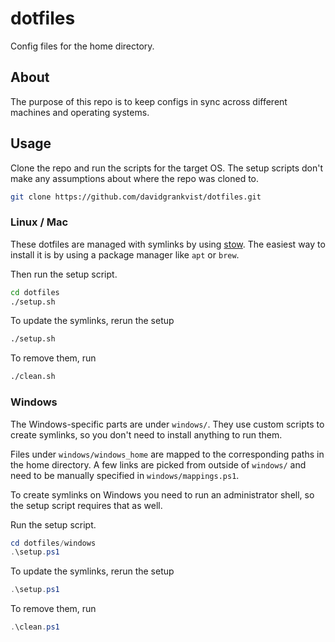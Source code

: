 # dotfiles
Config files for the home directory.

## About
The purpose of this repo is to keep configs in sync across different machines and operating systems.

## Usage

Clone the repo and run the scripts for the target OS. The setup scripts don't make any assumptions about where the repo was cloned to.

```bash
git clone https://github.com/davidgrankvist/dotfiles.git
```

### Linux / Mac
These dotfiles are managed with symlinks by using [stow](https://www.gnu.org/software/stow/). The easiest way to install it is by using a package manager like `apt` or `brew`.

Then run the setup script.
```bash
cd dotfiles
./setup.sh
```

To update the symlinks, rerun the setup
```bash
./setup.sh
```

To remove them, run
```bash
./clean.sh
```

### Windows

The Windows-specific parts are under `windows/`. They use custom scripts to create symlinks, so you don't need to install anything to run them.

Files under `windows/windows_home` are mapped to the corresponding paths in the home directory. A few links are picked from outside of `windows/` and need to be manually specified in `windows/mappings.ps1`.

To create symlinks on Windows you need to run an administrator shell, so the setup script requires that as well.

Run the setup script.
```powershell
cd dotfiles/windows
.\setup.ps1
```

To update the symlinks, rerun the setup
```powershell
.\setup.ps1
```

To remove them, run
```powershell
.\clean.ps1
```
